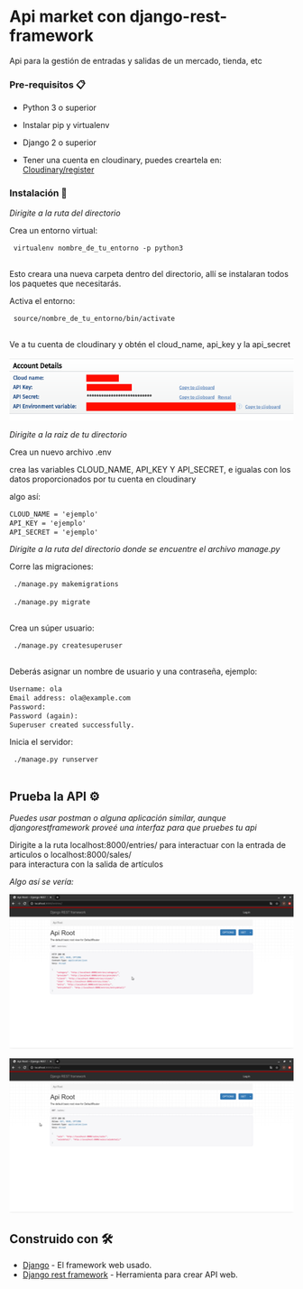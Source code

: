 # Api market con django-rest-framework

 Api para la gestión de entradas y salidas de un mercado, tienda, etc


### Pre-requisitos 📋

 - Python 3 o superior

 - Instalar pip y virtualenv

 - Django 2 o superior

 - Tener una cuenta en cloudinary, puedes creartela en: [Cloudinary/register](https://cloudinary.com/users/register/free) 


### Instalación 🔧

 _Dirigite a la ruta del directorio_

 Crea un entorno virtual:
```
 virtualenv nombre_de_tu_entorno -p python3
 
```
 Esto creara una nueva carpeta dentro del directorio, allí se instalaran todos los paquetes que necesitarás.

 Activa el entorno:
```
 source/nombre_de_tu_entorno/bin/activate
 
```

 Ve a tu cuenta de cloudinary y obtén el cloud_name, api_key y la api_secret

 ![Texto alternativo](images/cloudinary.png "Cloudinary dashboard")

  _Dirigite a la raiz de tu directorio_

 Crea un nuevo archivo .env

 crea las variables CLOUD_NAME, API_KEY Y API_SECRET, e igualas con los datos proporcionados por tu cuenta en cloudinary
  
 algo así:

 ```
 CLOUD_NAME = 'ejemplo'
 API_KEY = 'ejemplo'
 API_SECRET = 'ejemplo'
 
```
 

 _Dirigite a la ruta del directorio donde se encuentre el archivo manage.py_

 Corre las migraciones:

```
 ./manage.py makemigrations

 ./manage.py migrate
 
```
Crea un súper usuario:

```
 ./manage.py createsuperuser
 
```
 Deberás asignar un nombre de usuario y una contraseña, ejemplo:

    Username: ola
    Email address: ola@example.com
    Password:
    Password (again):
    Superuser created successfully.

 Inicia el servidor:

```
 ./manage.py runserver
 
```

## Prueba la API ⚙️

_Puedes usar postman o alguna aplicación similar, aunque djangorestframework proveé una interfaz para que pruebes tu api_

 Dirigite a la ruta localhost:8000/entries/ para interactuar con la entrada de articulos o localhost:8000/sales/  
 para interactura con la salida de artículos

_Algo así se vería:_

![Texto alternativo](images/apiroot.png "Apiroot entries")

![Texto alternativo](images/apirootsales.png "Apiroot sales")


## Construido con 🛠️

* [Django](https://www.djangoproject.com/) - El framework web usado.
* [Django rest framework](https://www.django-rest-framework.org/) - Herramienta para crear API web.


